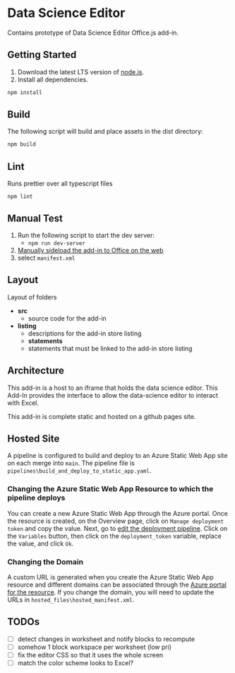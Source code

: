 # Data Science Editor

Contains prototype of Data Science Editor Office.js add-in.

## Getting Started

1. Download the latest LTS version of [node.js](https://nodejs.org/en/download/).
1. Install all dependencies.

```bash
npm install
```

## Build

The following script will build and place assets in the dist directory:

```bash
npm build
```

## Lint

Runs prettier over all typescript files

```back
npm lint
```

## Manual Test

1. Run the following script to start the dev server:
    - `npm run dev-server`
1. [Manually sideload the add-in to Office on the web](https://learn.microsoft.com/en-us/office/dev/add-ins/testing/sideload-office-add-ins-for-testing#manually-sideload-an-add-in-to-office-on-the-web)
1. select `manifest.xml`

## Layout

Layout of folders

- __src__
    - source code for the add-in
- __listing__
    - descriptions for the add-in store listing
    - __statements__
    - statements that must be linked to the add-in store listing

## Architecture

This add-in is a host to an iframe that holds the data science editor. This Add-In provides the interface to allow the data-science editor to interact with Excel.

This add-in is complete static and hosted on a github pages site.

## Hosted Site

A pipeline is configured to build and deploy to an Azure Static Web App site on each merge into `main`.  The pipeline file is `pipelines\build_and_deploy_to_static_app.yaml`.

### Changing the Azure Static Web App Resource to which the pipeline deploys

You can create a new Azure Static Web App through the Azure portal.  Once the resource is created, on the Overview page, click on `Manage deployment token` and copy the value.  Next, go to [edit the deployment pipeline](https://office.visualstudio.com/Hackathon/_apps/hub/ms.vss-build-web.ci-designer-hub?pipelineId=17281&branch=main).  Click on the `Variables` button, then click on the `deployment_token` variable, replace the value, and click `Ok`.

### Changing the Domain

 A custom URL is generated when you create the Azure Static Web App resource and different domains can be associated through the [Azure portal for the resource](https://ms.portal.azure.com/?websitesextension_ext=asd.featurePath%3Danalysis%2FLinuxAppDown#@microsoft.onmicrosoft.com/resource/subscriptions/55163ab1-9de3-49af-888e-c06f7e2c3a49/resourceGroups/excel-data-science-editor-addin/providers/Microsoft.Web/staticSites/excel-data-science-editor-addin-app/customDomains).  If you change the domain, you will need to update the URLs in `hosted_files\hosted_manifest.xml`.

## TODOs

- [ ] detect changes in worksheet and notify blocks to recompute
- [ ] somehow 1 block workspace per worksheet (low pri)
- [ ] fix the editor CSS so that it uses the whole screen
- [ ] match the color scheme looks to Excel?
